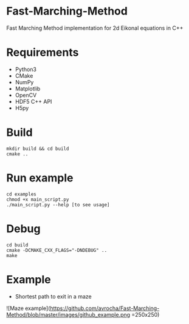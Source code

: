 # Fast-Marching-Method
Fast Marching Method implementation for 2d Eikonal equations in C++

# Requirements
- Python3
- CMake
- NumPy
- Matplotlib     
- OpenCV
- HDF5 C++ API
- H5py

# Build
```shell
mkdir build && cd build
cmake ..
```
# Run example
```shell
cd examples
chmod +x main_script.py
./main_script.py --help [to see usage]
```

# Debug
```shell
cd build
cmake -DCMAKE_CXX_FLAGS="-DNDEBUG" ..
make
```


# Example
- Shortest path to exit in a maze

![Maze example](https://github.com/avrocha/Fast-Marching-Method/blob/master/images/github_example.png =250x250)